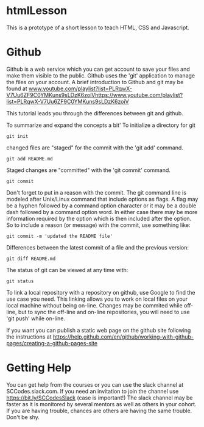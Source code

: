 # htmlLesson
This is a prototype of a short lesson to teach HTML, CSS and Javascript.

# Github
Github is a web service which you can get account to save your files and make them visible to the public. Github uses the 'git' application to manage the files on your account. A brief introduction to Github and git may be found at www.youtube.com/playlist?list=PLRqwX-V7Uu6ZF9C0YMKuns9sLDzK6zoiVhttps://www.youtube.com/playlist?list=PLRqwX-V7Uu6ZF9C0YMKuns9sLDzK6zoiV

This tutorial leads you through the differences between git and github.

To summarize and expand the concepts a bit'
To initialize a directory for git
```
git init
```
changed files are "staged" for the commit with the 'git add' command.
```
git add README.md
```
Staged changes are "committed" with the 'git commit' command.
```
git commit 
```
Don't forget to put in a reason with the commit. The git command line is modeled after Unix/Linux command that include options as flags. A flag may be a hyphen followed by a command option character or it may be a double dash followed by a command option word. In either case there may be more information required by the option which is then included after the option. So to include a reason (or message) with the commit, use something like:
```
git commit -m 'updated the README file'
```
Differences between the latest commit of a file and the previous version:
```
git diff README.md
```
The status of git can be viewed at any time with:
```
git status
```
To link a local repository with a repository on github, use Google to find the use case you need. This linking allows you to work on local files on your local machine without being on-line. Changes may be commited while off-line, but to sync the off-line and on-line repositories, you will need to use 'git push' while on-line.

If you want you can publish a static web page on the github site following the instructions at https://help.github.com/en/github/working-with-github-pages/creating-a-github-pages-site

# Getting Help
You can get help from the courses or you can use the slack channel at SCCodes.slack.com. If you need an invitation to join the channel use https://bit.ly/SCCodesSlack (case is important!) The slack channel may be faster as it is monitored by several mentors as well as others in your cohort. If you are having trouble, chances are others are having the same trouble. Don't be shy.
